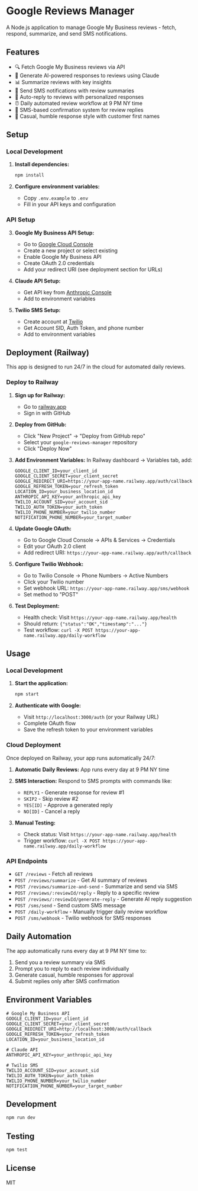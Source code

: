 # Google Reviews Manager

A Node.js application to manage Google My Business reviews - fetch, respond, summarize, and send SMS notifications.

## Features

- 🔍 Fetch Google My Business reviews via API
- 💬 Generate AI-powered responses to reviews using Claude
- 📊 Summarize reviews with key insights
- 📱 Send SMS notifications with review summaries
- 🤖 Auto-reply to reviews with personalized responses
- ⏰ Daily automated review workflow at 9 PM NY time
- 💬 SMS-based confirmation system for review replies
- 🎯 Casual, humble response style with customer first names

## Setup

### Local Development

1. **Install dependencies:**
   ```bash
   npm install
   ```

2. **Configure environment variables:**
   - Copy `.env.example` to `.env`
   - Fill in your API keys and configuration

### API Setup

3. **Google My Business API Setup:**
   - Go to [Google Cloud Console](https://console.cloud.google.com/)
   - Create a new project or select existing
   - Enable Google My Business API
   - Create OAuth 2.0 credentials
   - Add your redirect URI (see deployment section for URLs)

4. **Claude API Setup:**
   - Get API key from [Anthropic Console](https://console.anthropic.com/)
   - Add to environment variables

5. **Twilio SMS Setup:**
   - Create account at [Twilio](https://www.twilio.com/)
   - Get Account SID, Auth Token, and phone number
   - Add to environment variables

## Deployment (Railway)

This app is designed to run 24/7 in the cloud for automated daily reviews.

### Deploy to Railway

1. **Sign up for Railway:**
   - Go to [railway.app](https://railway.app)
   - Sign in with GitHub

2. **Deploy from GitHub:**
   - Click "New Project" → "Deploy from GitHub repo"
   - Select your `google-reviews-manager` repository
   - Click "Deploy Now"

3. **Add Environment Variables:**
   In Railway dashboard → Variables tab, add:
   ```
   GOOGLE_CLIENT_ID=your_client_id
   GOOGLE_CLIENT_SECRET=your_client_secret
   GOOGLE_REDIRECT_URI=https://your-app-name.railway.app/auth/callback
   GOOGLE_REFRESH_TOKEN=your_refresh_token
   LOCATION_ID=your_business_location_id
   ANTHROPIC_API_KEY=your_anthropic_api_key
   TWILIO_ACCOUNT_SID=your_account_sid
   TWILIO_AUTH_TOKEN=your_auth_token
   TWILIO_PHONE_NUMBER=your_twilio_number
   NOTIFICATION_PHONE_NUMBER=your_target_number
   ```

4. **Update Google OAuth:**
   - Go to Google Cloud Console → APIs & Services → Credentials
   - Edit your OAuth 2.0 client
   - Add redirect URI: `https://your-app-name.railway.app/auth/callback`

5. **Configure Twilio Webhook:**
   - Go to Twilio Console → Phone Numbers → Active Numbers
   - Click your Twilio number
   - Set webhook URL: `https://your-app-name.railway.app/sms/webhook`
   - Set method to "POST"

6. **Test Deployment:**
   - Health check: Visit `https://your-app-name.railway.app/health`
   - Should return: `{"status":"OK","timestamp":"..."}`
   - Test workflow: `curl -X POST https://your-app-name.railway.app/daily-workflow`

## Usage

### Local Development
1. **Start the application:**
   ```bash
   npm start
   ```

2. **Authenticate with Google:**
   - Visit `http://localhost:3000/auth` (or your Railway URL)
   - Complete OAuth flow
   - Save the refresh token to your environment variables

### Cloud Deployment
Once deployed on Railway, your app runs automatically 24/7:

1. **Automatic Daily Reviews:** App runs every day at 9 PM NY time
2. **SMS Interaction:** Respond to SMS prompts with commands like:
   - `REPLY1` - Generate response for review #1
   - `SKIP2` - Skip review #2  
   - `YES[ID]` - Approve a generated reply
   - `NO[ID]` - Cancel a reply

3. **Manual Testing:**
   - Check status: Visit `https://your-app-name.railway.app/health`
   - Trigger workflow: `curl -X POST https://your-app-name.railway.app/daily-workflow`

### API Endpoints
- `GET /reviews` - Fetch all reviews
- `POST /reviews/summarize` - Get AI summary of reviews
- `POST /reviews/summarize-and-send` - Summarize and send via SMS
- `POST /reviews/:reviewId/reply` - Reply to a specific review
- `POST /reviews/:reviewId/generate-reply` - Generate AI reply suggestion
- `POST /sms/send` - Send custom SMS message
- `POST /daily-workflow` - Manually trigger daily review workflow
- `POST /sms/webhook` - Twilio webhook for SMS responses

## Daily Automation

The app automatically runs every day at 9 PM NY time to:
1. Send you a review summary via SMS
2. Prompt you to reply to each review individually
3. Generate casual, humble responses for approval
4. Submit replies only after SMS confirmation

## Environment Variables

```env
# Google My Business API
GOOGLE_CLIENT_ID=your_client_id
GOOGLE_CLIENT_SECRET=your_client_secret
GOOGLE_REDIRECT_URI=http://localhost:3000/auth/callback
GOOGLE_REFRESH_TOKEN=your_refresh_token
LOCATION_ID=your_business_location_id

# Claude API
ANTHROPIC_API_KEY=your_anthropic_api_key

# Twilio SMS
TWILIO_ACCOUNT_SID=your_account_sid
TWILIO_AUTH_TOKEN=your_auth_token
TWILIO_PHONE_NUMBER=your_twilio_number
NOTIFICATION_PHONE_NUMBER=your_target_number
```

## Development

```bash
npm run dev
```

## Testing

```bash
npm test
```

## License

MIT
